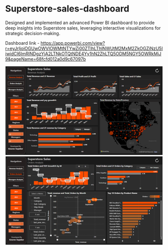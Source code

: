 # Superstore-sales-dashboard
 Designed and implemented an advanced Power BI dashboard to provide deep insights into Superstore sales, leveraging interactive visualizations for strategic decision-making.

Dashboard link - https://app.powerbi.com/view?r=eyJrIjoiOGUwOWVlOWMtNTYwZi00ZTlhLThlNWUtM2MxM2ZkOGZiNzU5IiwidCI6ImRlNDgzYjA2LTNkOTQtNDE4Yy1hN2ZhLTQ5ODM5NGY5OWRkMiJ9&pageName=68fcfd012a0d9c67097b

![image alt](https://github.com/gouravsupakar/Superstore-sales-dashboard/blob/main/Super%20store/Screenshot%202025-03-20%20164400.png?raw=true)
![image alt](https://github.com/gouravsupakar/Superstore-sales-dashboard/blob/main/Super%20store/Screenshot%202025-03-20%20164429.png?raw=true)

